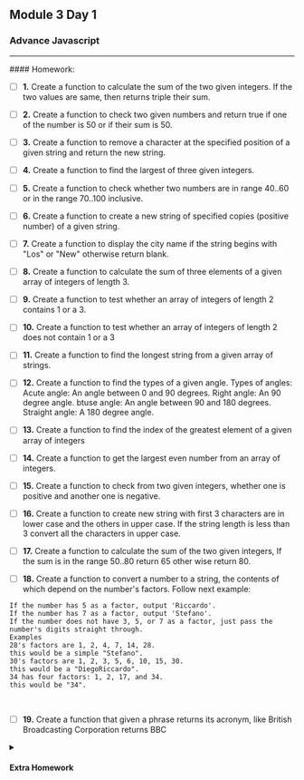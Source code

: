 ## Module 3 Day 1

### Advance Javascript

<hr/>
#### Homework:

- [ ] **1.**
      Create a function to calculate the sum of the two given integers. If the two values are same, then returns triple their sum.
      <br/>

- [ ] **2.**
      Create a function to check two given numbers and return true if one of the number is 50 or if their sum is 50.
      <br/>

- [ ] **3.**
      Create a function to remove a character at the specified position of a given string and return the new string.
      <br/>

- [ ] **4.**
      Create a function to find the largest of three given integers.
      <br/>

- [ ] **5.**
      Create a function to check whether two numbers are in range 40..60 or in the range 70..100 inclusive.
      <br/>

- [ ] **6.**
      Create a function to create a new string of specified copies (positive number) of a given string.
      <br/>

- [ ] **7.**
      Create a function to display the city name if the string begins with "Los" or "New" otherwise return blank.
      <br/>

- [ ] **8.**
      Create a function to calculate the sum of three elements of a given array of integers of length 3.
      <br/>

- [ ] **9.**
      Create a function to test whether an array of integers of length 2 contains 1 or a 3.
      <br/>

- [ ] **10.**
      Create a function to test whether an array of integers of length 2 does not contain 1 or a 3
      <br/>

- [ ] **11.**
      Create a function to find the longest string from a given array of strings.
      <br/>

- [ ] **12.**
      Create a function to find the types of a given angle.
      Types of angles:
      Acute angle: An angle between 0 and 90 degrees.
      Right angle: An 90 degree angle.
      btuse angle: An angle between 90 and 180 degrees.
      Straight angle: A 180 degree angle.
      <br/>

- [ ] **13.**
      Create a function to find the index of the greatest element of a given array of integers
      <br/>

- [ ] **14.**
      Create a function to get the largest even number from an array of integers.
      <br/>

- [ ] **15.**
      Create a function to check from two given integers, whether one is positive and another one is negative.
      <br/>

- [ ] **16.**
      Create a function to create new string with first 3 characters are in lower case and the others in upper case. If the string length is less than 3 convert all the characters in upper case.
      <br/>

- [ ] **17.**
      Create a function to calculate the sum of the two given integers, If the sum is in the range 50..80 return 65 other wise return 80.
      <br/>

- [ ] **18.**
      Create a function to convert a number to a string, the contents of which depend on the number's factors. Follow next example:

```If the number has 3 as a factor, output 'Diego'.
If the number has 5 as a factor, output 'Riccardo'.
If the number has 7 as a factor, output 'Stefano'.
If the number does not have 3, 5, or 7 as a factor, just pass the number's digits straight through.
Examples
28's factors are 1, 2, 4, 7, 14, 28.
this would be a simple "Stefano".
30's factors are 1, 2, 3, 5, 6, 10, 15, 30.
this would be a "DiegoRiccardo".
34 has four factors: 1, 2, 17, and 34.
this would be "34".
```

<br/>

- [ ] **19.**
      Create a function that given a phrase returns its acronym, like British Broadcasting Corporation returns BBC

<details><summary><h4>Extra Homework</h4></summary>

- [ ] **1. MAX CHAR**
      Given a string, return the character that is most
      commonly used in the string.

```
--- Examples
    maxChar("abcccccccd") === "c"
    maxChar("apple 1231111") === "1"
```

- [ ] **2. ANAGRAMS**
      Check to see if two provided strings are anagrams of each other.
      One string is an anagram of another if it uses the same characters
      in the same quantity. Only consider characters, not spaces
      or punctuation. Consider capital letters to be the same as lower case

```
--- Examples
  anagrams('rail safety', 'fairy tales') --> True
  anagrams('RAIL! SAFETY!', 'fairy tales') --> True
  anagrams('Hi there', 'Bye there') --> False
```

- [ ] **3. ANAGRAMS 2**
      Given a word and a list of possible anagrams, select the correct sublist.

```
--- Examples
    "listen" and a list of candidates like "enlists" "google" "inlets" "banana" the program should return a list containing "inlets".
```

- [ ] **4. PALINDROME**
      Given a string, return true if the string is a palindrome
      or false if it is not. Palindromes are strings that
      form the same word if it is reversed. Do include spaces
      and punctuation in determining if the string is a palindrome.

```
--- Examples:

    palindrome("abba") === true
    palindrome("abcdefg") === false
```

- [ ] **5. REVERSE INT**
      Given an integer, return an integer that is the reverse
      ordering of numbers.

--- Examples

    reverseInt(15) === 51
    reverseInt(981) === 189
    reverseInt(500) === 5
    reverseInt(-15) === -51
    reverseInt(-90) === -9

- [ ] **6. STEPS**
      Write a function that accepts a positive number N.
      The function should console log a step shape
      with N levels using the # character. Make sure the
      step has spaces on the right hand side!

```
--- Examples

    steps(2)
        '# '
        '##'
    steps(3)
        '#  '
        '## '
        '###'
    steps(4)
        '#   '
        '##  '
        '### '
        '####'
```

- [ ] **7. REVERSE STRING**
      Given a string, return a new string with the reversed
      order of characters

```
--- Examples

    reverse('apple') === 'leppa'
    reverse('hello') === 'olleh'
    reverse('Greetings!') === '!sgniteerG'
```

- [ ] **8. CHUNK**
      Given an array and chunk size, divide the array into many subarrays
      where each subarray is of length size

```
--- Examples

    chunk([1, 2, 3, 4], 2) --> [[ 1, 2], [3, 4]]
    chunk([1, 2, 3, 4, 5], 2) --> [[ 1, 2], [3, 4], [5]]
    chunk([1, 2, 3, 4, 5, 6, 7, 8], 3) --> [[ 1, 2, 3], [4, 5, 6], [7, 8]]
    chunk([1, 2, 3, 4, 5], 4) --> [[ 1, 2, 3, 4], [5]]
    chunk([1, 2, 3, 4, 5], 10) --> [[ 1, 2, 3, 4, 5]]
```

- [ ] **9. PYRAMID**
      Write a function that accepts a positive number N.
      The function should console log a pyramid shape
      with N levels using the # character. Make sure the
      pyramid has spaces on both the left and right hand sides

```
--- Examples

    pyramid(1)
        '#'
    pyramid(2)
        ' # '
        '###'
    pyramid(3)
        '  #  '
        ' ### '
        '#####' */
```

- [ ] **10. SPYRAL MATRIX**

Write a function that accepts an integer N
and returns a NxN spiral matrix.

```
--- Examples

    matrix(2)
        [[1, 2],
        [4, 3]]
    matrix(3)
        [[1, 2, 3],
        [8, 9, 4],
        [7, 6, 5]]
    matrix(4)
        [[1, 2, 3, 4],
        [12, 13, 14, 5],
        [11, 16, 15, 6],
        [10,  9,  8, 7]]
```

</details>

